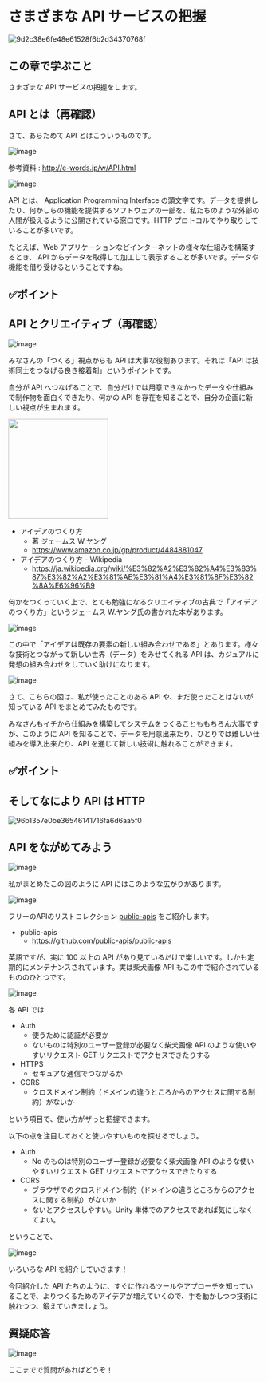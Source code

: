 # さまざまな API サービスの把握

![9d2c38e6fe48e61528f6b2d34370768f](https://i.gyazo.com/9d2c38e6fe48e61528f6b2d34370768f.png)

## この章で学ぶこと

さまざまな API サービスの把握をします。

## API とは（再確認）

さて、あらためて API とはこういうものです。

![image](https://i.gyazo.com/3edbe1e460cdd4d53d5880f071a47d30.png)

参考資料 : http://e-words.jp/w/API.html

![image](https://i.gyazo.com/25273e2cadab797efc93ec8610253ea4.png)

API とは、 Application Programming Interface の頭文字です。データを提供したり、何かしらの機能を提供するソフトウェアの一部を、私たちのような外部の人間が扱えるように公開されている窓口です。HTTP プロトコルでやり取りしていることが多いです。

たとえば、Web アプリケーションなどインターネットの様々な仕組みを構築するとき、 API からデータを取得して加工して表示することが多いです。データや機能を借り受けるということですね。

✅ポイント
- 

## API とクリエイティブ（再確認）

![image](https://i.gyazo.com/0d0557a56626670b5768cc533f90b737.png)

みなさんの「つくる」視点からも API は大事な役割あります。それは「API は技術同士をつなげる良き接着剤」というポイントです。

自分が API へつなげることで、自分だけでは用意できなかったデータや仕組みで制作物を面白くできたり、何かの API を存在を知ることで、自分の企画に新しい視点が生まれます。

<img src="https://i.gyazo.com/6ff6923d6ae5dee49fdf1bf1816b68ca.png" width="200" />

- アイデアのつくり方
  - 著 ジェームス W.ヤング
  - https://www.amazon.co.jp/gp/product/4484881047
- アイデアのつくり方 - Wikipedia
  - https://ja.wikipedia.org/wiki/%E3%82%A2%E3%82%A4%E3%83%87%E3%82%A2%E3%81%AE%E3%81%A4%E3%81%8F%E3%82%8A%E6%96%B9

何かをつくっていく上で、とても勉強になるクリエイティブの古典で「アイデアのつくり方」というジェームス W.ヤング氏の書かれた本があります。

![image](https://i.gyazo.com/50eea765175a7d9a4d4c4a38636a8195.png)

この中で「アイデアは既存の要素の新しい組み合わせである」とあります。様々な技術とつながって新しい世界（データ）をみせてくれる API は、カジュアルに発想の組み合わせをしていく助けになります。

![image](https://i.gyazo.com/ca62ef1b64e4d0b133bfe8491b36d000.png)

さて、こちらの図は、私が使ったことのある API や、まだ使ったことはないが知っている API をまとめてみたものです。

みなさんもイチから仕組みを構築してシステムをつくることももちろん大事ですが、このように API を知ることで、データを用意出来たり、ひとりでは難しい仕組みを導入出来たり、API を通じて新しい技術に触れることができます。

✅ポイント
- 

## そしてなにより API は HTTP

![96b1357e0be36546141716fa6d6aa5f0](https://i.gyazo.com/96b1357e0be36546141716fa6d6aa5f0.png)

## API をながめてみよう

![image](https://i.gyazo.com/ca62ef1b64e4d0b133bfe8491b36d000.png)

私がまとめたこの図のように API にはこのような広がりがあります。

![image](https://i.gyazo.com/b3c1f4c2b1625cba88d3e862fcb7570e.png)

フリーのAPIのリストコレクション [public\-apis](https://github.com/public-apis/public-apis) をご紹介します。

- public-apis
  - https://github.com/public-apis/public-apis

英語ですが、実に 100 以上の API があり見ているだけで楽しいです。しかも定期的にメンテナンスされています。実は柴犬画像 API もこの中で紹介されているもののひとつです。

![image](https://i.gyazo.com/9605a51706aeac4dfbe3143a13397207.png)

各 API では

- Auth
  - 使うために認証が必要か
  - ないものは特別のユーザー登録が必要なく柴犬画像 API のような使いやすいリクエスト GET リクエストでアクセスできたりする
- HTTPS
  - セキュアな通信でつながるか
- CORS
  - クロスドメイン制約（ドメインの違うところからのアクセスに関する制約）がないか

という項目で、使い方がザっと把握できます。

以下の点を注目しておくと使いやすいものを探せるでしょう。

- Auth
  - No のものは特別のユーザー登録が必要なく柴犬画像 API のような使いやすいリクエスト GET リクエストでアクセスできたりする
- CORS
  - ブラウザでのクロスドメイン制約（ドメインの違うところからのアクセスに関する制約）がないか
  - ないとアクセスしやすい。Unity 単体でのアクセスであれば気にしなくてよい。

ということで、

![image](https://i.gyazo.com/72e0eee127c60dc5d51544f642d70b7b.png)

いろいろな API を紹介していきます！

今回紹介した API たちのように、すぐに作れるツールやアプローチを知っていることで、よりつくるためのアイデアが増えていくので、手を動かしつつ技術に触れつつ、鍛えていきましょう。

## 質疑応答

![image](https://i.gyazo.com/aba8ccd625e7320883851b71ebd0caf2.png)

ここまでで質問があればどうぞ！